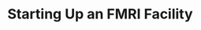 ---
title: "Starting Up an FMRI Facility"
project_id: 
date: 
conference_id: ""
presenters:
   - peter_bandettini
summary: "<p>Key Laboratory of Cognitive Science, Chinese Academy of Sciences</p>"
file: /assets/presentations/T123.ppt
filename: T123.ppt
layout: presentation
---